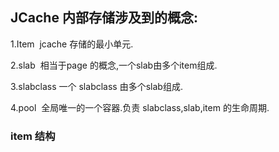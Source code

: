 
JCache 内部存储涉及到的概念:
-----
1.Item  jcache 存储的最小单元.

2.slab  相当于page 的概念,一个slab由多个item组成.

3.slabclass 一个 slabclass 由多个slab组成.

4.pool  全局唯一的一个容器.负责 slabclass,slab,item 的生命周期.

### item 结构
